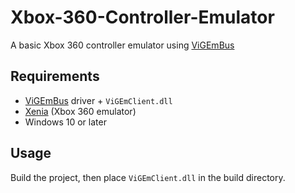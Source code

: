 # Xbox-360-Controller-Emulator

A basic Xbox 360 controller emulator using [ViGEmBus](https://github.com/nefarius/ViGEmBus)

## Requirements

- [ViGEmBus](https://github.com/nefarius/ViGEmBus) driver + `ViGEmClient.dll`
- [Xenia](https://github.com/xenia-project/xenia) (Xbox 360 emulator)
- Windows 10 or later

## Usage

Build the project, then place `ViGEmClient.dll` in the build directory.
